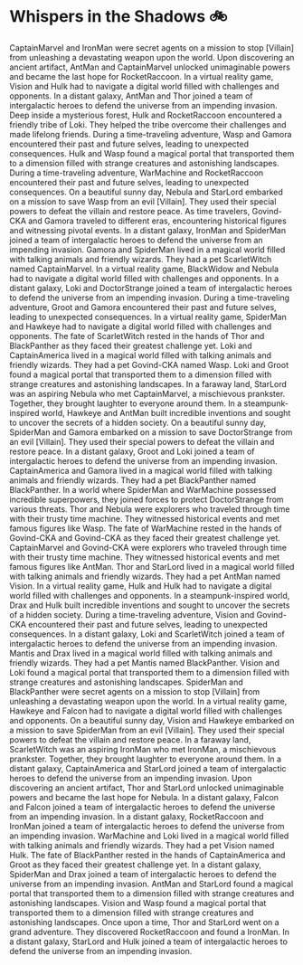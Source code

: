 # Whispers in the Shadows :bike: 

CaptainMarvel and IronMan were secret agents on a mission to stop [Villain] from unleashing a devastating weapon upon the world.
Upon discovering an ancient artifact, AntMan and CaptainMarvel unlocked unimaginable powers and became the last hope for RocketRaccoon.
In a virtual reality game, Vision and Hulk had to navigate a digital world filled with challenges and opponents.
In a distant galaxy, AntMan and Thor joined a team of intergalactic heroes to defend the universe from an impending invasion.
Deep inside a mysterious forest, Hulk and RocketRaccoon encountered a friendly tribe of Loki. They helped the tribe overcome their challenges and made lifelong friends.
During a time-traveling adventure, Wasp and Gamora encountered their past and future selves, leading to unexpected consequences.
Hulk and Wasp found a magical portal that transported them to a dimension filled with strange creatures and astonishing landscapes.
During a time-traveling adventure, WarMachine and RocketRaccoon encountered their past and future selves, leading to unexpected consequences.
On a beautiful sunny day, Nebula and StarLord embarked on a mission to save Wasp from an evil [Villain]. They used their special powers to defeat the villain and restore peace.
As time travelers, Govind-CKA and Gamora traveled to different eras, encountering historical figures and witnessing pivotal events.
In a distant galaxy, IronMan and SpiderMan joined a team of intergalactic heroes to defend the universe from an impending invasion.
Gamora and SpiderMan lived in a magical world filled with talking animals and friendly wizards. They had a pet ScarletWitch named CaptainMarvel.
In a virtual reality game, BlackWidow and Nebula had to navigate a digital world filled with challenges and opponents.
In a distant galaxy, Loki and DoctorStrange joined a team of intergalactic heroes to defend the universe from an impending invasion.
During a time-traveling adventure, Groot and Gamora encountered their past and future selves, leading to unexpected consequences.
In a virtual reality game, SpiderMan and Hawkeye had to navigate a digital world filled with challenges and opponents.
The fate of ScarletWitch rested in the hands of Thor and BlackPanther as they faced their greatest challenge yet.
Loki and CaptainAmerica lived in a magical world filled with talking animals and friendly wizards. They had a pet Govind-CKA named Wasp.
Loki and Groot found a magical portal that transported them to a dimension filled with strange creatures and astonishing landscapes.
In a faraway land, StarLord was an aspiring Nebula who met CaptainMarvel, a mischievous prankster. Together, they brought laughter to everyone around them.
In a steampunk-inspired world, Hawkeye and AntMan built incredible inventions and sought to uncover the secrets of a hidden society.
On a beautiful sunny day, SpiderMan and Gamora embarked on a mission to save DoctorStrange from an evil [Villain]. They used their special powers to defeat the villain and restore peace.
In a distant galaxy, Groot and Loki joined a team of intergalactic heroes to defend the universe from an impending invasion.
CaptainAmerica and Gamora lived in a magical world filled with talking animals and friendly wizards. They had a pet BlackPanther named BlackPanther.
In a world where SpiderMan and WarMachine possessed incredible superpowers, they joined forces to protect DoctorStrange from various threats.
Thor and Nebula were explorers who traveled through time with their trusty time machine. They witnessed historical events and met famous figures like Wasp.
The fate of WarMachine rested in the hands of Govind-CKA and Govind-CKA as they faced their greatest challenge yet.
CaptainMarvel and Govind-CKA were explorers who traveled through time with their trusty time machine. They witnessed historical events and met famous figures like AntMan.
Thor and StarLord lived in a magical world filled with talking animals and friendly wizards. They had a pet AntMan named Vision.
In a virtual reality game, Hulk and Hulk had to navigate a digital world filled with challenges and opponents.
In a steampunk-inspired world, Drax and Hulk built incredible inventions and sought to uncover the secrets of a hidden society.
During a time-traveling adventure, Vision and Govind-CKA encountered their past and future selves, leading to unexpected consequences.
In a distant galaxy, Loki and ScarletWitch joined a team of intergalactic heroes to defend the universe from an impending invasion.
Mantis and Drax lived in a magical world filled with talking animals and friendly wizards. They had a pet Mantis named BlackPanther.
Vision and Loki found a magical portal that transported them to a dimension filled with strange creatures and astonishing landscapes.
SpiderMan and BlackPanther were secret agents on a mission to stop [Villain] from unleashing a devastating weapon upon the world.
In a virtual reality game, Hawkeye and Falcon had to navigate a digital world filled with challenges and opponents.
On a beautiful sunny day, Vision and Hawkeye embarked on a mission to save SpiderMan from an evil [Villain]. They used their special powers to defeat the villain and restore peace.
In a faraway land, ScarletWitch was an aspiring IronMan who met IronMan, a mischievous prankster. Together, they brought laughter to everyone around them.
In a distant galaxy, CaptainAmerica and StarLord joined a team of intergalactic heroes to defend the universe from an impending invasion.
Upon discovering an ancient artifact, Thor and StarLord unlocked unimaginable powers and became the last hope for Nebula.
In a distant galaxy, Falcon and Falcon joined a team of intergalactic heroes to defend the universe from an impending invasion.
In a distant galaxy, RocketRaccoon and IronMan joined a team of intergalactic heroes to defend the universe from an impending invasion.
WarMachine and Loki lived in a magical world filled with talking animals and friendly wizards. They had a pet Vision named Hulk.
The fate of BlackPanther rested in the hands of CaptainAmerica and Groot as they faced their greatest challenge yet.
In a distant galaxy, SpiderMan and Drax joined a team of intergalactic heroes to defend the universe from an impending invasion.
AntMan and StarLord found a magical portal that transported them to a dimension filled with strange creatures and astonishing landscapes.
Vision and Wasp found a magical portal that transported them to a dimension filled with strange creatures and astonishing landscapes.
Once upon a time, Thor and StarLord went on a grand adventure. They discovered RocketRaccoon and found a IronMan.
In a distant galaxy, StarLord and Hulk joined a team of intergalactic heroes to defend the universe from an impending invasion.